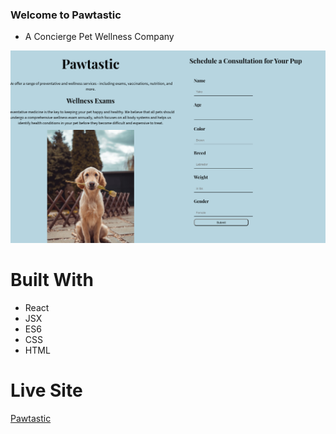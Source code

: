 ### Welcome to Pawtastic
- A Concierge Pet Wellness Company

![Pawtastic Website Form](./sitepage.png "Site Form")



# Built With
- React
- JSX
- ES6
- CSS
- HTML

# Live Site 
[Pawtastic](https://pawtastic-form.netlify.app)